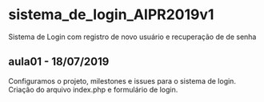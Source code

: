 # sistema_de_login_AIPR2019v1
Sistema de Login com registro de novo usuário e recuperação de de senha

## aula01 - 18/07/2019
Configuramos o projeto, milestones e issues para o sistema de login. 
Criação do arquivo index.php e formulário de login.
